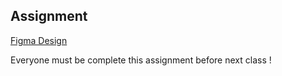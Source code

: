 ## Assignment

 [Figma Design](https://www.figma.com/design/EtX7RPLviPnR8sEdpSYAm6/Portfolio-Website-Sample-(Community)?node-id=1-3&node-type=canvas&t=zTyWxlAECcMX8Cb8-0) 


Everyone must be complete this assignment before next class !

